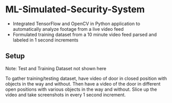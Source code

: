 # ML-Simulated-Security-System

- Integrated TensorFlow and OpenCV in Python application to automatically analyze footage from a live video feed
- Formulated training dataset from a 10 minute video feed parsed and labeled in 1 second increments

## Setup

Note: Test and Training Dataset not shown here

To gather training/testing dataset, have video of door in closed position with objects in the way and without. Then have a video of the door in different open positions with various objects in the way and without. Slice up the video and take screenshots in every 1 second increment.
